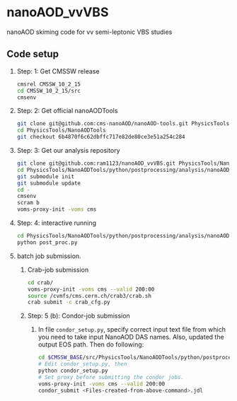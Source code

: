 # nanoAOD_vvVBS
nanoAOD skiming code for vv semi-leptonic VBS studies

## Code setup

1. Step: 1: Get CMSSW release

   ```bash
   cmsrel CMSSW_10_2_15
   cd CMSSW_10_2_15/src
   cmsenv
   ```
   
2. Step: 2: Get  official nanoAODTools

   ```bash
   git clone git@github.com:cms-nanoAOD/nanoAOD-tools.git PhysicsTools/NanoAODTools
   cd PhysicsTools/NanoAODTools
   git checkout 6b4870f6c62dbffc717e82de80ce3e51a254c284
   ```
   
3. Step: 3: Get our analysis repository

   ```bash
   git clone git@github.com:ram1123/nanoAOD_vvVBS.git PhysicsTools/NanoAODTools/python/postprocessing/analysis/nanoAOD_vvVBS
   cd PhysicsTools/NanoAODTools/python/postprocessing/analysis/nanoAOD_vvVBS
   git submodule init
   git submodule update
   cd -
   cmsenv
   scram b
   voms-proxy-init -voms cms
   ```
   
4. Step: 4: interactive running

   ```bash
   cd PhysicsTools/NanoAODTools/python/postprocessing/analysis/nanoAOD_vvVBS
   python post_proc.py
   ```
   
5. batch job submission.
   1. Crab-job submission   
      ```bash
      cd crab/
      voms-proxy-init -voms cms --valid 200:00
      source /cvmfs/cms.cern.ch/crab3/crab.sh
      crab submit -c crab_cfg.py
      ```

   2. Step: 5 (b): Condor-job submission
      1. In file `condor_setup.py`, specify correct input text file from which you need to take input NanoAOD DAS names. Also, updated the output EOS path. Then do following:

         ```bash
         cd $CMSSW_BASE/src/PhysicsTools/NanoAODTools/python/postprocessing/analysis/nanoAOD_vvVBS
         # Edit condor_setup.py, then
         python condor_setup.py
         # Set proxy before submitting the condor jobs.
         voms-proxy-init -voms cms --valid 200:00
         condor_submit <Files-created-from-above-command>.jdl
         ```


